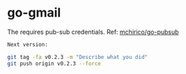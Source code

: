 # go-gmail

The requires pub-sub credentials.  Ref: [mchirico/go-pubsub](https://github.com/mchirico/go-pubsub)

```bash
Next version:

git tag -fa v0.2.3 -m "Describe what you did"
git push origin v0.2.3 --force


```
